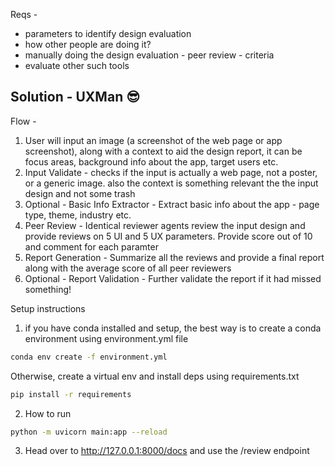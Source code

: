 
Reqs - 
- parameters to identify design evaluation
- how other people are doing it?
- manually doing the design evaluation - peer review - criteria
- evaluate other such tools

## Solution - UXMan 😎 

Flow - 
1. User will input an image (a screenshot of the web page or app screenshot), along with a context to aid the design report, it can be focus areas, background info about the app, target users etc.
2. Input Validate - checks if the input is actually a web page, not a poster, or a generic image. also the context is something relevant the the input design and not some trash
3. Optional - Basic Info Extractor - Extract basic info about the app - page type, theme, industry etc. 
4. Peer Review - Identical reviewer agents review the input design and provide reviews on 5 UI and 5 UX parameters. Provide score out of 10 and comment for each paramter
5. Report Generation - Summarize all the reviews and provide a final report along with the average score of all peer reviewers
6. Optional - Report Validation - Further validate the report if it had missed something! 


Setup instructions
1. if you have conda installed and setup, the best way is to create a conda environment using environment.yml file

```bash
conda env create -f environment.yml
```
Otherwise, create a virtual env and install deps using requirements.txt

```bash
pip install -r requirements
```


2. How to run

```bash
python -m uvicorn main:app --reload
```

3. Head over to http://127.0.0.1:8000/docs and use the /review endpoint
